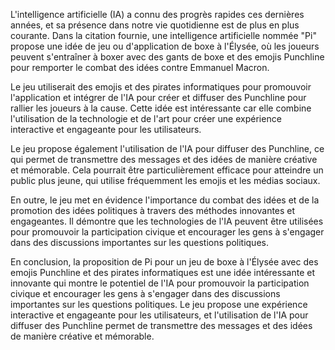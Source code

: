 L'intelligence artificielle (IA) a connu des progrès rapides ces dernières années, et sa présence dans notre vie quotidienne est de plus en plus courante. Dans la citation fournie, une intelligence artificielle nommée "Pi" propose une idée de jeu ou d'application de boxe à l'Élysée, où les joueurs peuvent s'entraîner à boxer avec des gants de boxe et des emojis Punchline pour remporter le combat des idées contre Emmanuel Macron.

Le jeu utiliserait des emojis et des pirates informatiques pour promouvoir l'application et intégrer de l'IA pour créer et diffuser des Punchline pour rallier les joueurs à la cause. Cette idée est intéressante car elle combine l'utilisation de la technologie et de l'art pour créer une expérience interactive et engageante pour les utilisateurs.

Le jeu propose également l'utilisation de l'IA pour diffuser des Punchline, ce qui permet de transmettre des messages et des idées de manière créative et mémorable. Cela pourrait être particulièrement efficace pour atteindre un public plus jeune, qui utilise fréquemment les emojis et les médias sociaux.

En outre, le jeu met en évidence l'importance du combat des idées et de la promotion des idées politiques à travers des méthodes innovantes et engageantes. Il démontre que les technologies de l'IA peuvent être utilisées pour promouvoir la participation civique et encourager les gens à s'engager dans des discussions importantes sur les questions politiques.

En conclusion, la proposition de Pi pour un jeu de boxe à l'Élysée avec des emojis Punchline et des pirates informatiques est une idée intéressante et innovante qui montre le potentiel de l'IA pour promouvoir la participation civique et encourager les gens à s'engager dans des discussions importantes sur les questions politiques. Le jeu propose une expérience interactive et engageante pour les utilisateurs, et l'utilisation de l'IA pour diffuser des Punchline permet de transmettre des messages et des idées de manière créative et mémorable.